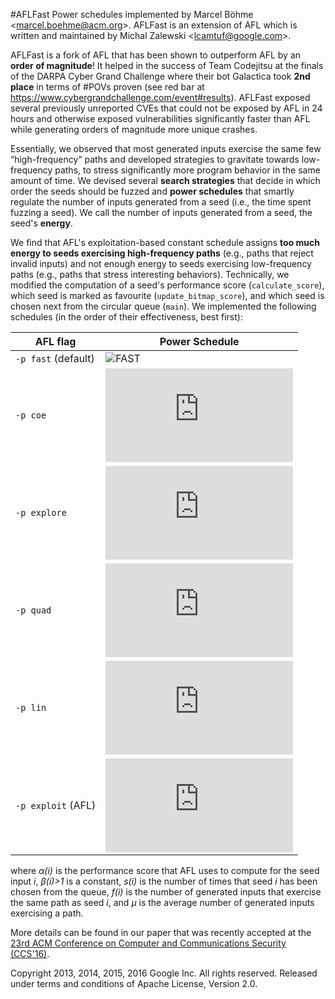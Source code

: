 #AFLFast
Power schedules implemented by Marcel Böhme \<marcel.boehme@acm.org\>. 
AFLFast is an extension of AFL which is written and maintained by 
Michal Zalewski \<lcamtuf@google.com\>.

AFLFast is a fork of AFL that has been shown to outperform AFL by an **order of magnitude**! It helped in the success of Team Codejitsu at the finals of the DARPA Cyber Grand Challenge where their bot Galactica took **2nd place** in terms of #POVs proven (see red bar at https://www.cybergrandchallenge.com/event#results). AFLFast exposed several previously unreported CVEs that could not be exposed by AFL in 24 hours and otherwise exposed vulnerabilities significantly faster than AFL while generating orders of magnitude more unique crashes. 

Essentially, we observed that most generated inputs exercise the same few “high-frequency” paths and developed strategies to gravitate towards low-frequency paths, to stress significantly more program behavior in the same amount of time. We devised several **search strategies** that decide in which order the seeds should be fuzzed and **power schedules** that smartly regulate the number of inputs generated from a seed (i.e., the time spent fuzzing a seed). We call the number of inputs generated from a seed, the seed's **energy**. 

We find that AFL's exploitation-based constant schedule assigns **too much energy to seeds exercising high-frequency paths** (e.g., paths that reject invalid inputs) and not enough energy to seeds exercising low-frequency paths (e.g., paths that stress interesting behaviors). Technically, we modified the computation of a seed's performance score (`calculate_score`), which seed is marked as favourite (`update_bitmap_score`), and which seed is chosen next from the circular queue (`main`). We implemented the following schedules (in the order of their effectiveness, best first):

| AFL flag | Power Schedule             | 
| ------------- | -------------------------- |
| `-p fast` (default)| ![FAST](http://latex.codecogs.com/gif.latex?p(i)=\\min\\left(\\frac{\\alpha(i)}{\\beta}\\cdot\\frac{2^{s(i)}}{f(i)},M\\right))  |
| `-p coe` | ![COE](http://latex.codecogs.com/gif.latex?p%28i%29%3D%5Cbegin%7Bcases%7D%200%20%26%20%5Ctext%7B%20if%20%7D%20f%28i%29%20%3E%20%5Cmu%5C%5C%20%5Cmin%5Cleft%28%5Cfrac%7B%5Calpha%28i%29%7D%7B%5Cbeta%7D%5Ccdot%202%5E%7Bs%28i%29%7D%2C%20M%5Cright%29%20%26%20%5Ctext%7B%20otherwise.%7D%20%5Cend%7Bcases%7D) |
| `-p explore` | ![EXPLORE](http://latex.codecogs.com/gif.latex?p%28i%29%3D%5Cfrac%7B%5Calpha%28i%29%7D%7B%5Cbeta%7D) |
| `-p quad` | ![QUAD](http://latex.codecogs.com/gif.latex?p%28i%29%20%3D%20%5Cmin%5Cleft%28%5Cfrac%7B%5Calpha%28i%29%7D%7B%5Cbeta%7D%5Ccdot%5Cfrac%7Bs%28i%29%5E2%7D%7Bf%28i%29%7D%2CM%5Cright%29) |
| `-p lin` | ![LIN](http://latex.codecogs.com/gif.latex?p%28i%29%20%3D%20%5Cmin%5Cleft%28%5Cfrac%7B%5Calpha%28i%29%7D%7B%5Cbeta%7D%5Ccdot%5Cfrac%7Bs%28i%29%7D%7Bf%28i%29%7D%2CM%5Cright%29) |
| `-p exploit` (AFL) | ![LIN](http://latex.codecogs.com/gif.latex?p%28i%29%20%3D%20%5Calpha%28i%29) |
where *α(i)* is the performance score that AFL uses to compute for the seed input *i*, *β(i)>1* is a constant, *s(i)* is the number of times that seed *i* has been chosen from the queue, *f(i)* is the number of generated inputs that exercise the same path as seed *i*, and *μ* is the average number of generated inputs exercising a path.
  
More details can be found in our paper that was recently accepted at the [23rd ACM Conference on Computer and Communications Security (CCS'16)](https://www.sigsac.org/ccs/CCS2016/accepted-papers/).

Copyright 2013, 2014, 2015, 2016 Google Inc. All rights reserved.
Released under terms and conditions of Apache License, Version 2.0.
